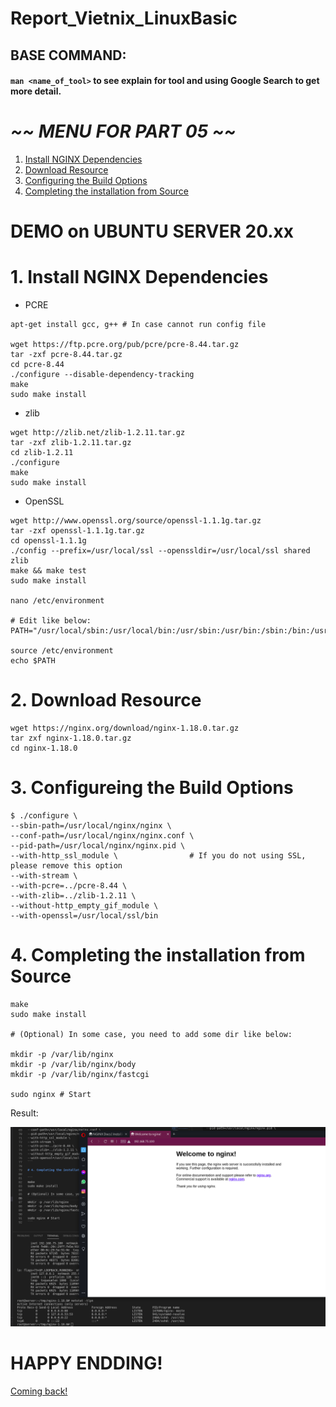 # Report_Vietnix_LinuxBasic

## BASE COMMAND:
#### `man <name_of_tool>` to see explain for tool and using Google Search to get more detail.

# *~~ MENU FOR PART 05 ~~*

1. <a href='#1'>Install NGINX Dependencies</a>
1. <a href='#2'>Download Resource</a>
1. <a href='#3'>Configuring the Build Options</a>
1. <a href='#4'>Completing the installation from Source</a>


# DEMO on UBUNTU SERVER 20.xx

<div id='1'></div>

# 1. Install NGINX Dependencies

- PCRE
```
apt-get install gcc, g++ # In case cannot run config file

wget https://ftp.pcre.org/pub/pcre/pcre-8.44.tar.gz
tar -zxf pcre-8.44.tar.gz
cd pcre-8.44
./configure --disable-dependency-tracking
make
sudo make install
```

- zlib
```
wget http://zlib.net/zlib-1.2.11.tar.gz
tar -zxf zlib-1.2.11.tar.gz
cd zlib-1.2.11
./configure
make
sudo make install
```

- OpenSSL
```
wget http://www.openssl.org/source/openssl-1.1.1g.tar.gz
tar -zxf openssl-1.1.1g.tar.gz
cd openssl-1.1.1g
./config --prefix=/usr/local/ssl --openssldir=/usr/local/ssl shared zlib
make && make test
sudo make install

nano /etc/environment

# Edit like below:
PATH="/usr/local/sbin:/usr/local/bin:/usr/sbin:/usr/bin:/sbin:/bin:/usr/games:/usr/local/games:/usr/local/ssl/bin"

source /etc/environment
echo $PATH
```

<div id='2'></div>

# 2. Download Resource

```
wget https://nginx.org/download/nginx-1.18.0.tar.gz
tar zxf nginx-1.18.0.tar.gz
cd nginx-1.18.0
```

<div id='3'></div>

# 3. Configureing the Build Options

```
$ ./configure \
--sbin-path=/usr/local/nginx/nginx \
--conf-path=/usr/local/nginx/nginx.conf \
--pid-path=/usr/local/nginx/nginx.pid \
--with-http_ssl_module \                # If you do not using SSL, please remove this option
--with-stream \
--with-pcre=../pcre-8.44 \
--with-zlib=../zlib-1.2.11 \
--without-http_empty_gif_module \
--with-openssl=/usr/local/ssl/bin
```

<div id='4'></div>

# 4. Completing the installation from Source

```
make
sudo make install

# (Optional) In some case, you need to add some dir like below:

mkdir -p /var/lib/nginx
mkdir -p /var/lib/nginx/body
mkdir -p /var/lib/nginx/fastcgi

sudo nginx # Start
```

Result:

!['Picture 01'](src/111.png)

# HAPPY ENDDING!

<a href='../README.md'>Coming back!</a>